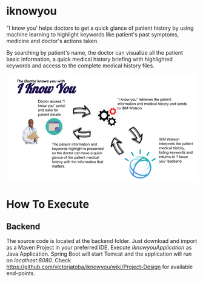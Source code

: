 # iknowyou

"I know you' helps doctors to get a quick glance of patient history by using machine learning to highlight keywords like patient's past symptoms, medicine and doctor's actions taken.

By searching by patient's name, the doctor can visualize all the patient basic information, a quick medical history briefing with highlighted keywords and access to the complete medical history files.

![](https://github.com/victorjatoba/iknowyou/blob/develop/backend/userDocs/i_know_you.png)

# How To Execute

## Backend

The source code is located at the backend folder. Just download and import as a Maven Project in your preferred IDE.
Execute *IknowyouApplication* as Java Application. Spring Boot will start Tomcat and the application will run on *localhost:8080*.
Check https://github.com/victorjatoba/iknowyou/wiki/Project-Design for available end-points.
